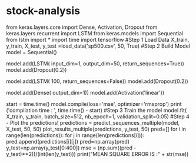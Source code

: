# stock-analysis
from keras.layers.core import Dense, Activation, Dropout
from keras.layers.recurrent import LSTM
from keras.models import Sequential
from lstm import *
import time
import tensorflow
#Step 1 Load Data
X_train, y_train, X_test, y_test =load_data('sp500.csv', 50, True)
#Step 2 Build Model
model = Sequential()

model.add(LSTM(
    input_dim=1,
    output_dim=50,
    return_sequences=True))
model.add(Dropout(0.2))

model.add(LSTM(
    100,
    return_sequences=False))
model.add(Dropout(0.2))

model.add(Dense(
    output_dim=1))
model.add(Activation('linear'))

start = time.time()
model.compile(loss='mse', optimizer='rmsprop')
print ('compilation time : ', time.time() - start)
#Step 3 Train the model
model.fit(
    X_train,
    y_train,
    batch_size=512,
    nb_epoch=1,
    validation_split=0.05)
#Step 4 - Plot the predictions!
predictions = predict_sequences_multiple(model, X_test, 50, 50)
plot_results_multiple(predictions, y_test, 50)
pred=[]
for i in range(len(predictions)):
    for j in range(len(predictions[i])):
        pred.append(predictions[i][j])
pred=np.array(pred)
y_test=np.array(y_test[0:400])
mse = (np.sum((pred - y_test)**2))/(int(len(y_test)))
print("MEAN SQUARE ERROR IS :" + str(mse))
